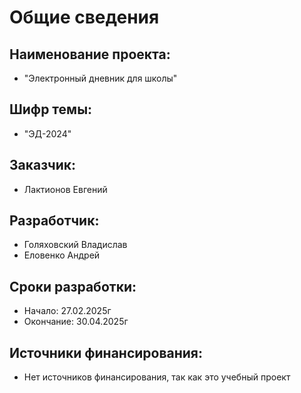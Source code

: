 # Общие cведения

## Наименование проекта:

- "Электронный дневник для школы"

## Шифр темы:

- "ЭД-2024"

## Заказчик:

- Лактионов Евгений

## Разработчик:

- Голяховский Владислав
- Еловенко Андрей

## Сроки разработки:

- Начало: 27.02.2025г
- Окончание: 30.04.2025г

## Источники финансирования:

- Нет источников финансирования, так как это учебный проект
